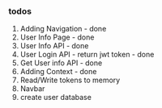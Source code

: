 ### todos

1. Adding Navigation - done
2. User Info Page - done
3. User Info API - done
4. User Login API - return jwt token - done
5. Get User info API - done
6. Adding Context - done
7. Read/Write tokens to memory
8. Navbar
9. create user database
